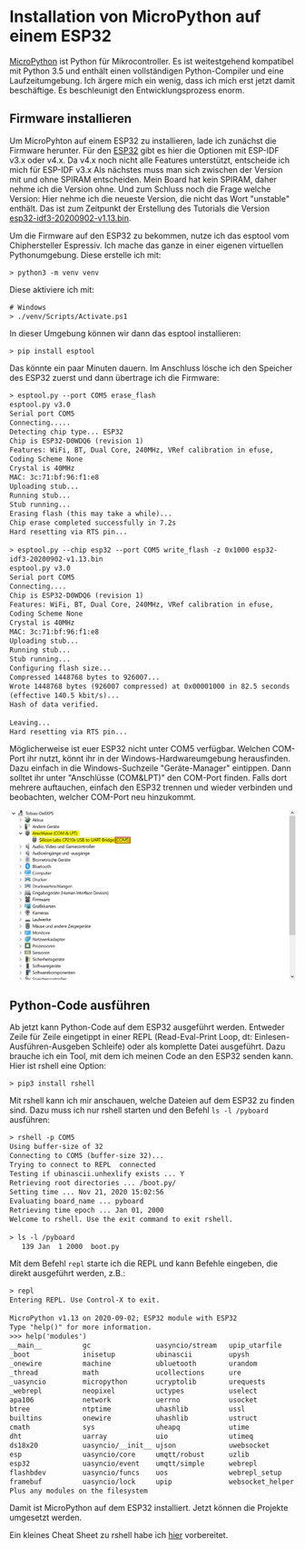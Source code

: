 # Installation von MicroPython auf einem ESP32

[MicroPython](https://www.micropython.org/) ist Python für Mikrocontroller. Es ist weitestgehend kompatibel mit Python 3.5 und enthält einen vollständigen Python-Compiler und eine Laufzeitumgebung. Ich ärgere mich ein wenig, dass ich mich erst jetzt damit beschäftige. Es beschleunigt den Entwicklungsprozess enorm.

## Firmware installieren

Um MicroPyhton auf einem ESP32 zu installieren, lade ich zunächst die Firmware herunter. Für den [ESP32](https://micropython.org/download/esp32/) gibt es hier die Optionen mit ESP-IDF v3.x oder v4.x. Da v4.x noch nicht alle Features unterstützt, entscheide ich mich für ESP-IDF v3.x Als nächstes muss man sich zwischen der Version mit und ohne SPIRAM entscheiden. Mein Board hat kein SPIRAM, daher nehme ich die Version ohne. Und zum Schluss noch die Frage welche Version: Hier nehme ich die neueste Version, die nicht das Wort "unstable" enthält. Das ist zum Zeitpunkt der Erstellung des Tutorials die Version [esp32-idf3-20200902-v1.13.bin](https://micropython.org/resources/firmware/esp32-idf3-20200902-v1.13.bin).

Um die Firmware auf den ESP32 zu bekommen, nutze ich das esptool vom Chiphersteller Espressiv. Ich mache das ganze in einer eigenen virtuellen Pythonumgebung. Diese erstelle ich mit:

```shell
> python3 -m venv venv
```
Diese aktiviere ich mit:
```shell
# Windows
> ./venv/Scripts/Activate.ps1
```
In dieser Umgebung können wir dann das esptool installieren:
```shell
> pip install esptool
```
Das könnte ein paar Minuten dauern.
Im Anschluss lösche ich den Speicher des ESP32 zuerst und dann übertrage ich die Firmware:
```shell
> esptool.py --port COM5 erase_flash
esptool.py v3.0
Serial port COM5
Connecting.....
Detecting chip type... ESP32
Chip is ESP32-D0WDQ6 (revision 1)
Features: WiFi, BT, Dual Core, 240MHz, VRef calibration in efuse, Coding Scheme None
Crystal is 40MHz
MAC: 3c:71:bf:96:f1:e8
Uploading stub...
Running stub...
Stub running...
Erasing flash (this may take a while)...
Chip erase completed successfully in 7.2s
Hard resetting via RTS pin...

> esptool.py --chip esp32 --port COM5 write_flash -z 0x1000 esp32-idf3-20200902-v1.13.bin
esptool.py v3.0
Serial port COM5
Connecting....
Chip is ESP32-D0WDQ6 (revision 1)
Features: WiFi, BT, Dual Core, 240MHz, VRef calibration in efuse, Coding Scheme None
Crystal is 40MHz
MAC: 3c:71:bf:96:f1:e8
Uploading stub...
Running stub...
Stub running...
Configuring flash size...
Compressed 1448768 bytes to 926007...
Wrote 1448768 bytes (926007 compressed) at 0x00001000 in 82.5 seconds (effective 140.5 kbit/s)...
Hash of data verified.

Leaving...
Hard resetting via RTS pin...
```
Möglicherweise ist euer ESP32 nicht unter COM5 verfügbar. Welchen COM-Port ihr nutzt, könnt ihr in der Windows-Hardwareumgebung herausfinden. Dazu einfach in die Windows-Suchzeile "Geräte-Manager" eintippen. Dann solltet ihr unter "Anschlüsse (COM&LPT)" den COM-Port finden. Falls dort mehrere auftauchen, einfach den ESP32 trennen und wieder verbinden und beobachten, welcher COM-Port neu hinzukommt. 

![Gerätemanager](https://github.com/eydam-prototyping/tutorials_de/blob/master/micropython/ESP32_installation/img/2020-11-21%2013_54_08-Geraetemanager.png)

## Python-Code ausführen

Ab jetzt kann Python-Code auf dem ESP32 ausgeführt werden. Entweder Zeile für Zeile eingetippt in einer REPL (Read-Eval-Print Loop, dt: Einlesen-Ausführen-Ausgeben Schleife) oder als komplette Datei ausgeführt. Dazu brauche ich ein Tool, mit dem ich meinen Code an den ESP32 senden kann. Hier ist rshell eine Option:
```shell
> pip3 install rshell
```

Mit rshell kann ich mir anschauen, welche Dateien auf dem ESP32 zu finden sind. Dazu muss ich nur rshell starten und den Befehl `ls -l /pyboard` ausführen:

```shell
> rshell -p COM5
Using buffer-size of 32
Connecting to COM5 (buffer-size 32)...
Trying to connect to REPL  connected
Testing if ubinascii.unhexlify exists ... Y
Retrieving root directories ... /boot.py/
Setting time ... Nov 21, 2020 15:02:56
Evaluating board_name ... pyboard
Retrieving time epoch ... Jan 01, 2000
Welcome to rshell. Use the exit command to exit rshell.

> ls -l /pyboard
   139 Jan  1 2000  boot.py
```

Mit dem Befehl `repl` starte ich die REPL und kann Befehle eingeben, die direkt ausgeführt werden, z.B.:

```shell
> repl
Entering REPL. Use Control-X to exit.

MicroPython v1.13 on 2020-09-02; ESP32 module with ESP32
Type "help()" for more information.
>>> help('modules')
__main__          gc                uasyncio/stream   upip_utarfile
_boot             inisetup          ubinascii         upysh
_onewire          machine           ubluetooth        urandom
_thread           math              ucollections      ure
_uasyncio         micropython       ucryptolib        urequests
_webrepl          neopixel          uctypes           uselect
apa106            network           uerrno            usocket
btree             ntptime           uhashlib          ussl
builtins          onewire           uhashlib          ustruct
cmath             sys               uheapq            utime
dht               uarray            uio               utimeq
ds18x20           uasyncio/__init__ ujson             uwebsocket
esp               uasyncio/core     umqtt/robust      uzlib
esp32             uasyncio/event    umqtt/simple      webrepl
flashbdev         uasyncio/funcs    uos               webrepl_setup
framebuf          uasyncio/lock     upip              websocket_helper
Plus any modules on the filesystem

```

Damit ist MicroPython auf dem ESP32 installiert. Jetzt können die Projekte umgesetzt werden.

Ein kleines Cheat Sheet zu rshell habe ich [hier](https://github.com/eydam-prototyping/tutorials_de/blob/master/cheat_sheets/rshell.md) vorbereitet.
